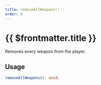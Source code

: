 ```yaml
---
title: removeAllWeapons()
order: 0
---
```


# {{ $frontmatter.title }}

Removes every weapon from the player.

## Usage

```ts
removeAllWeapons(): void;
```
